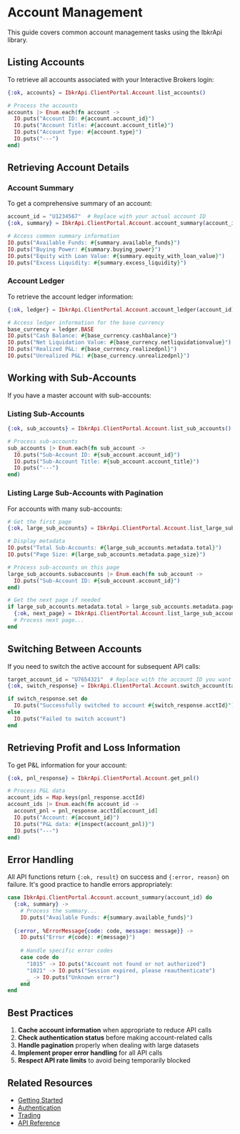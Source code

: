 # Account Management

This guide covers common account management tasks using the IbkrApi library.

## Listing Accounts

To retrieve all accounts associated with your Interactive Brokers login:

```elixir
{:ok, accounts} = IbkrApi.ClientPortal.Account.list_accounts()

# Process the accounts
accounts |> Enum.each(fn account ->
  IO.puts("Account ID: #{account.account_id}")
  IO.puts("Account Title: #{account.account_title}")
  IO.puts("Account Type: #{account.type}")
  IO.puts("---")
end)
```

## Retrieving Account Details

### Account Summary

To get a comprehensive summary of an account:

```elixir
account_id = "U1234567"  # Replace with your actual account ID
{:ok, summary} = IbkrApi.ClientPortal.Account.account_summary(account_id)

# Access common summary information
IO.puts("Available Funds: #{summary.available_funds}")
IO.puts("Buying Power: #{summary.buying_power}")
IO.puts("Equity with Loan Value: #{summary.equity_with_loan_value}")
IO.puts("Excess Liquidity: #{summary.excess_liquidity}")
```

### Account Ledger

To retrieve the account ledger information:

```elixir
{:ok, ledger} = IbkrApi.ClientPortal.Account.account_ledger(account_id)

# Access ledger information for the base currency
base_currency = ledger.BASE
IO.puts("Cash Balance: #{base_currency.cashbalance}")
IO.puts("Net Liquidation Value: #{base_currency.netliquidationvalue}")
IO.puts("Realized P&L: #{base_currency.realizedpnl}")
IO.puts("Unrealized P&L: #{base_currency.unrealizedpnl}")
```

## Working with Sub-Accounts

If you have a master account with sub-accounts:

### Listing Sub-Accounts

```elixir
{:ok, sub_accounts} = IbkrApi.ClientPortal.Account.list_sub_accounts()

# Process sub-accounts
sub_accounts |> Enum.each(fn sub_account ->
  IO.puts("Sub-Account ID: #{sub_account.account_id}")
  IO.puts("Sub-Account Title: #{sub_account.account_title}")
  IO.puts("---")
end)
```

### Listing Large Sub-Accounts with Pagination

For accounts with many sub-accounts:

```elixir
# Get the first page
{:ok, large_sub_accounts} = IbkrApi.ClientPortal.Account.list_large_sub_accounts("0")

# Display metadata
IO.puts("Total Sub-Accounts: #{large_sub_accounts.metadata.total}")
IO.puts("Page Size: #{large_sub_accounts.metadata.page_size}")

# Process sub-accounts on this page
large_sub_accounts.subaccounts |> Enum.each(fn sub_account ->
  IO.puts("Sub-Account ID: #{sub_account.account_id}")
end)

# Get the next page if needed
if large_sub_accounts.metadata.total > large_sub_accounts.metadata.page_size do
  {:ok, next_page} = IbkrApi.ClientPortal.Account.list_large_sub_accounts("1")
  # Process next page...
end
```

## Switching Between Accounts

If you need to switch the active account for subsequent API calls:

```elixir
target_account_id = "U7654321"  # Replace with the account ID you want to switch to
{:ok, switch_response} = IbkrApi.ClientPortal.Account.switch_account(target_account_id)

if switch_response.set do
  IO.puts("Successfully switched to account #{switch_response.acctId}")
else
  IO.puts("Failed to switch account")
end
```

## Retrieving Profit and Loss Information

To get P&L information for your account:

```elixir
{:ok, pnl_response} = IbkrApi.ClientPortal.Account.get_pnl()

# Process P&L data
account_ids = Map.keys(pnl_response.acctId)
account_ids |> Enum.each(fn account_id ->
  account_pnl = pnl_response.acctId[account_id]
  IO.puts("Account: #{account_id}")
  IO.puts("P&L data: #{inspect(account_pnl)}")
  IO.puts("---")
end)
```

## Error Handling

All API functions return `{:ok, result}` on success and `{:error, reason}` on failure. It's good practice to handle errors appropriately:

```elixir
case IbkrApi.ClientPortal.Account.account_summary(account_id) do
  {:ok, summary} ->
    # Process the summary...
    IO.puts("Available Funds: #{summary.available_funds}")
    
  {:error, %ErrorMessage{code: code, message: message}} ->
    IO.puts("Error #{code}: #{message}")
    
    # Handle specific error codes
    case code do
      "1015" -> IO.puts("Account not found or not authorized")
      "1021" -> IO.puts("Session expired, please reauthenticate")
      _ -> IO.puts("Unknown error")
    end
end
```

## Best Practices

1. **Cache account information** when appropriate to reduce API calls
2. **Check authentication status** before making account-related calls
3. **Handle pagination** properly when dealing with large datasets
4. **Implement proper error handling** for all API calls
5. **Respect API rate limits** to avoid being temporarily blocked

## Related Resources

- [Getting Started](../tutorials/getting_started.html)
- [Authentication](../tutorials/authentication.html)
- [Trading](trading.html)
- [API Reference](../reference/api_reference.html)
